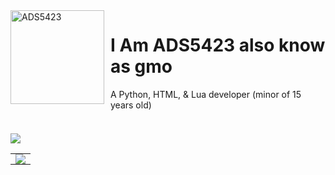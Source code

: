 
<img width="150" height="150" align="left" style="float: left; margin: 0 10px 0 0;" alt="ADS5423" src="https://avatars.githubusercontent.com/u/138416304?v=7">

# I Am ADS5423 also know as gmo

A Python, HTML, & Lua developer (minor of 15 years old)

<div align="auto" style="display: inline-block;">
    <h3 align="auto"></h1>
        <img src="https://skillicons.dev/icons?i=py,html,lua&perline=3">
</div>

<table>
    <tr>
       <td align="center" style="padding: 0; width: 50%;">
          <img
             align="center"
             style="padding: 0;"
             src="https://github-readme-stats.vercel.app/api/?username=ADS5423&show_icons=true&title_color=4F8CC9&text_color=9f9f9f&bg_color=00000000&hide_border=true&icon_color=4F8CC9&hide_title=true&count_private=true"
          />
       </td>
    </tr>
</table>
